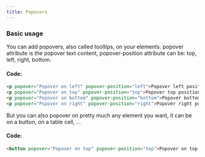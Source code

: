 ```yaml
---
title: Popovers
---
```

### Basic usage

You can add popovers, also called tooltips, on your elements. popover attribute is the popover text content, popover-position attribute can be: top, left, right, bottom.

<div class="row flex-spaces">
  <div class="sm-3 col">
    <p popover="Popover on left" popover-position="left">Popover left position</p>
  </div>
  <div class="sm-3 col">
    <p popover="Popover on top" popover-position="top">Popover top position</p>
  </div>
  <div class="sm-3 col">
    <p popover="Popover on bottom" popover-position="bottom">Popover bottom position</p>
  </div>
  <div class="sm-3 col">
    <p popover="Popover on right" popover-position="right">Popover right position</p>
  </div>
</div>

#### Code:

```html
<p popover="Popover on left" popover-position="left">Popover left position</p>
<p popover="Popover on top" popover-position="top">Popover top position</p>
<p popover="Popover on bottom" popover-position="bottom">Popover bottom position</p>
<p popover="Popover on right" popover-position="right">Popover right position</p>
```

But you can also popover on pretty much any element you want, it can be on a button, on a table cell, ...

<div class="row flex-center">
  <div class="sm-6 col">
    <button popover="Popover on top" popover-position="top">Popover on top and on a button!</button>
  </div>
</div>

#### Code:

```html
<button popover="Popover on top" popover-position="top">Popover on top and on a button!</button>
```


